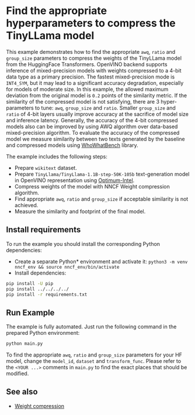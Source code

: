# Find the appropriate hyperparameters to compress the TinyLLama model

This example demonstrates how to find the appropriate `awq`, `ratio` and `group_size` parameters to compress the weights of the TinyLLama model from the HuggingFace Transformers. OpenVINO backend supports inference of mixed-precision models with weights compressed to a 4-bit data type as a primary precision. The fastest mixed-precision mode is `INT4_SYM`, but it may lead to a significant accuracy degradation, especially for models of moderate size. In this example, the allowed maximum deviation from the original model is `0.2` points of the similarity metric. If the similarity of the compressed model is not satisfying, there are 3 hyper-parameters to tune: `awq`, `group_size` and `ratio`. Smaller `group_size` and `ratio` of 4-bit layers usually improve accuracy at the sacrifice of model size and inference latency. Generally, the accuracy of the 4-bit compressed models also can be improved by using AWQ algorithm over data-based mixed-precision algorithm.
To evaluate the accuracy of the compressed model we measure similarity between two texts generated by the baseline and compressed models using [WhoWhatBench](https://github.com/openvinotoolkit/openvino.genai/tree/master/tools/who_what_benchmark) library.

The example includes the following steps:

- Prepare `wikitext` dataset.
- Prepare `TinyLlama/TinyLlama-1.1B-step-50K-105b` text-generation model in OpenVINO representation using [Optimum-Intel](https://huggingface.co/docs/optimum/intel/inference).
- Compress weights of the model with NNCF Weight compression algorithm.
- Find appropriate `awq`, `ratio` and `group_size` if acceptable similarity is not achieved.
- Measure the similarity and footprint of the final model.

## Install requirements

To run the example you should install the corresponding Python dependencies:

- Create a separate Python* environment and activate it: `python3 -m venv nncf_env && source nncf_env/bin/activate`
- Install dependencies:

```bash
pip install -U pip
pip install ../../../../
pip install -r requirements.txt
```

## Run Example

The example is fully automated. Just run the following command in the prepared Python environment:

```bash
python main.py
```

To find the appropriate `awq`, `ratio` and `group_size` parameters for your HF model, change the `model_id`, `dataset` and `transform_func`.
Please refer to the `<YOUR ...>` comments in `main.py` to find the exact places that should be modified.

## See also

- [Weight compression](/docs/usage/post_training_compression/weights_compression/Usage.md)
